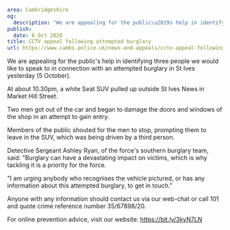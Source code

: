 ```yaml
area: Cambridgeshire
og:
  description: "We are appealing for the public\u2019s help in identifying three people we would like to speak to in connection with an attempted burglary in St Ives yesterday (5 October)."
publish:
  date: 6 Oct 2020
title: CCTV appeal following attempted burglary
url: https://www.cambs.police.uk/news-and-appeals/cctv-appeal-following-attempted-burglary-2
```

We are appealing for the public's help in identifying three people we would like to speak to in connection with an attempted burglary in St Ives yesterday (5 October).

At about 10.30pm, a white Seat SUV pulled up outside St Ives News in Market Hill Street.

Two men got out of the car and began to damage the doors and windows of the shop in an attempt to gain entry.

Members of the public shouted for the men to stop, prompting them to leave in the SUV, which was being driven by a third person.

Detective Sergeant Ashley Ryan, of the force's southern burglary team, said: "Burglary can have a devastating impact on victims, which is why tackling it is a priority for the force.

"I am urging anybody who recognises the vehicle pictured, or has any information about this attempted burglary, to get in touch."

Anyone with any information should contact us via our web-chat or call 101 and quote crime reference number 35/67898/20.

For online prevention advice, visit our website: https://bit.ly/3kyN7LN
